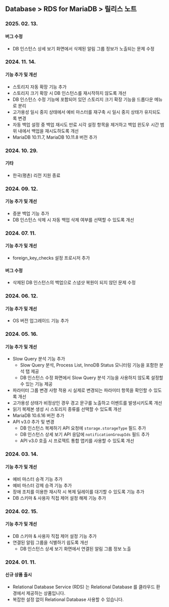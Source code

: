 ## Database > RDS for MariaDB > 릴리스 노트

### 2025. 02. 13.

#### 버그 수정
* DB 인스턴스 상세 보기 화면에서 삭제된 알림 그룹 정보가 노출되는 문제 수정

### 2024. 11. 14.

#### 기능 추가 및 개선

* 스토리지 자동 확장 기능 추가
* 스토리지 크기 확장 시 DB 인스턴스를 재시작하지 않도록 개선
* DB 인스턴스 수정 기능에 포함되어 있던 스토리지 크기 확장 기능을 드롭다운 메뉴로 분리
* 고가용성 일시 중지 상태에서 예비 마스터를 재구축 시 일시 중지 상태가 유지되도록 변경
* 자동 백업 설정 중 백업 재시도 만료 시각 설정 항목을 제거하고 백업 윈도우 시간 범위 내에서 백업을 재시도하도록 개선
* MariaDB 10.11.7, MariaDB 10.11.8 버전 추가

### 2024. 10. 29.

#### 기타

* 한국(평촌) 리전 지원 종료

### 2024. 09. 12.

#### 기능 추가 및 개선

* 증분 백업 기능 추가
* DB 인스턴스 삭제 시 자동 백업 삭제 여부를 선택할 수 있도록 개선

### 2024. 07. 11.

#### 기능 추가 및 개선

* foreign_key_checks 설정 프로시저 추가

#### 버그 수정

* 삭제된 DB 인스턴스의 백업으로 스냅샷 복원이 되지 않던 문제 수정

### 2024. 06. 12.

#### 기능 추가 및 개선

* OS 버전 업그레이드 기능 추가

### 2024. 05. 16.

#### 기능 추가 및 개선

* Slow Query 분석 기능 추가
  * Slow Query 분석, Process List, InnoDB Status 모니터링 기능을 포함한 분석 탭 제공
  * DB 인스턴스 수정 화면에서 Slow Query 분석 기능을 사용하지 않도록 설정할 수 있는 기능 제공
* 파라미터 그룹 변경 사항 적용 시 실제로 변경되는 파라미터 항목을 확인할 수 있도록 개선
* 고가용성 상태가 비정상인 경우 경고 문구를 노출하고 이벤트를 발생시키도록 개선
* 읽기 복제본 생성 시 스토리지 종류를 선택할 수 있도록 개선
* MariaDB 10.6.16 버전 추가
* API v3.0 추가 및 변경
  * DB 인스턴스 복제하기 API 요청에 `storage.storageType` 필드 추가
  * DB 인스턴스 상세 보기 API 응답에 `notificationGroupIds` 필드 추가
  * API v3.0 호출 시 프로젝트 통합 앱키를 사용할 수 있도록 개선

### 2024. 03. 14.

#### 기능 추가 및 개선

* 예비 마스터 승격 기능 추가
* 예비 마스터 강제 승격 기능 추가
* 장애 조치를 이용한 재시작 시 복제 딜레이를 대기할 수 있도록 기능 추가
* DB 스키마 & 사용자 직접 제어 설정 해제 기능 추가

### 2024. 02. 15.

#### 기능 추가 및 개선

* DB 스키마 & 사용자 직접 제어 설정 기능 추가
* 연결된 알림 그룹을 식별하기 쉽도록 개선
    * DB 인스턴스 상세 보기 화면에서 연결된 알림 그룹 정보 노출

### 2024. 01. 11.

#### 신규 상품 출시

- Relational Database Service (RDS) 는 Relational Database 를 클라우드 환경에서 제공하는 상품입니다.
- 복잡한 설정 없이 Relational Database 사용할 수 있습니다.
